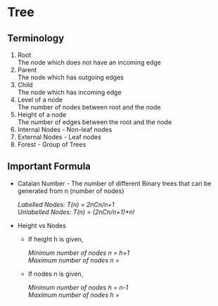 # Tree

## Terminology
1. Root <br>
    The node which does not have an incoming edge
2. Parent <br>
    The node which has outgoing edges
3. Child <br>
    The node which has incoming edge
4. Level of a node<br> The number of nodes between root and the node
5. Height of a node <br> The number of edges between the root and the node
6. Internal Nodes - Non-leaf nodes
7. External Nodes - Leaf nodes
8. Forest - Group of Trees

## Important Formula

- Catalan Number - The number of different Binary trees that can be generated from n (number of nodes)
  
    
    _Labelled Nodes: T(n) = 2nCn/n+1<br>
    Unlabelled Nodes: T(n) = (2nCn/n+1)*n!_
    
- Height vs Nodes
    - If height h is given,
        
        _Minimum number of nodes n = h+1<br> 
        Maximum number of nodes n = <img src="https://latex.codecogs.com/gif.latex?\fn_jvn&space;2^{h&plus;1}" height=15 align=center>_
    
    - If nodes n is given,
  
        _Minimum number of nodes h = n-1<br> 
        Maximum number of nodes h = <img src="https://latex.codecogs.com/gif.latex?\fn_jvn&space;\log_{2}(n&plus;1)-1" height=15 align=center>_
        
    